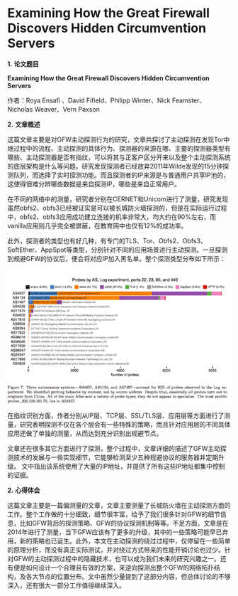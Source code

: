 # Examining How the Great Firewall Discovers Hidden Circumvention Servers

**1.**     **论文题目**

**Examining How the Great Firewall Discovers Hidden Circumvention Servers**

作者：Roya Ensaﬁ 、David Fiﬁeld、Philipp Winter、Nick Feamster、Nicholas Weaver、Vern Paxson

**2.**     **文章概述**

这篇文章主要是对GFW主动探测行为的研究，文章共探讨了主动探测在发现Tor中继过程中的流程、主动探测的具体行为、探测器的来源在哪、主要的探测器类型有哪些、主动探测器是否有指纹，可以将其与正客户区分开来以及整个主动探测系统的底层架构是什么等问题。研究发现探测者已经放弃2011年Wilde发现的15分钟探测队列，而选择了实时探测功能。而且探测者的IP来源是与普通用户共享IP池的，这使得很难分辨哪些数据是来自探测IP，哪些是来自正常用户。

在不同的网络中的测量，研究者分别在CERNET和Unicom进行了测量，研究发现虽然obfs2、obfs3已经被证实是可以被长城防火墙探测的，但是在实际运行过程中，obfs2、obfs3应用成功建立连接的机率非常大，均大约在90%左右，而vanilla应用则几乎完全被屏蔽，在教育网中也仅有12%的成功率。

此外，探测者的类型也有好几种，有专门的TLS、Tor、Obfs2、Obfs3、SoftEther、AppSpot等类型，分别针对不同的应用场景进行主动探测。一旦探测到规避GFW的协议后，便会将对应IP加入黑名单。整个探测类型分布如下所示：

![Picture1](Picture1.png)                                                  

 

在指纹识别方面，作者分别从IP层、TCP层、SSL/TLS层、应用层等方面进行了测量，研究表明探测不仅在各个层会有一些特殊的策略，而且针对应用层的不同具体应用还做了单独的测量，从而达到充分识别出规避节点。

文章还在很多其它方面进行了探测，整个过程中，文章详细的描述了GFW主动探测技术的发展与一些实现细节，它能够检测至少五种规避协议的服务器并定期升级。 文中指出该系统使用了大量的IP地址，并提供了所有这些IP地址都集中控制的证据。

**2.**     **心得体会**

这篇文章主要是一篇偏测量的文章，文章主要测量了长城防火墙在主动探测方面的工作。整个工作做的十分细致，细节很丰富，给予了我们很多针对GFW的细节信息，比如GFW背后的探测策略、GFW的协议探测机制等等。不足方面，文章是在2014年进行了测量，当下GFW应该有了更多的升级，其中的一些策略可能早已弃用，新的策略也已诞生。此外，本文在主动探测的绕过过程中，仅停留在一些简单的原理分析，而没有真正实际测试，并对绕过方式带来的性能开销讨论也过少。针对GFW的主动探测过程中的隐藏技术，也可以成为我们未来的研究兴趣之一。还有便是如何设计一个合理且有效的方案，来逆向探测出整个GFW的网络拓扑结构，及各大节点的位置分布。文中虽然少量提到了这部分内容，但总体讨论的不够深入，还有很大一部分工作值得继续深入。